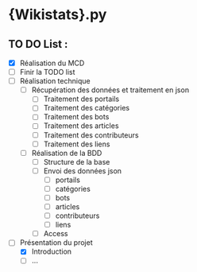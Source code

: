 # {Wikistats}.py

## TO DO List :

* [x] Réalisation du MCD
* [ ] Finir la TODO list
* [ ] Réalisation technique
    + [ ] Récupération des données et traitement en json
        - [ ] Traitement des portails
        - [ ] Traitement des catégories
        - [ ] Traitement des bots
        - [ ] Traitement des articles
        - [ ] Traitement des contributeurs
        - [ ] Traitement des liens
    + [ ] Réalisation de la BDD
        - [ ] Structure de la base
        - [ ] Envoi des données json
            - [ ] portails
            - [ ] catégories
            - [ ] bots
            - [ ] articles
            - [ ] contributeurs
            - [ ] liens
        - [ ] Access
* [ ] Présentation du projet
    + [x] Introduction
    + [ ] ...